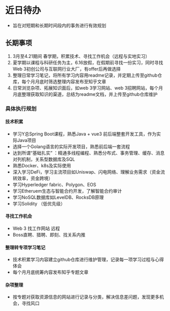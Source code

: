# 近日待办

- 旨在对短期和长期时间段内的事务进行有效规划

  

## 长期事项

1. 3月至4.21期间 春学期，积累技术、寻找工作机会（远程与实地实习）
2. 夏学期以课程与科研任务为主，6.16放假，在假期前寻找一份实习，同时寻找Web 3初创公司与互联网行业大厂，有offer后再做选择
3. 整理日常学习笔记，将所有学习内容用readme记录，并定期上传至github仓库，每个月月底时筛选整理内容发布至知乎文章
4. 日常浏览杂项、拓展知识面后，如web 3学习网站、web 3招聘网站，每个月月底整理获取知识的渠道，总结为readme文档，并上传至github仓库维护

### 具体执行规划

#### 技术积累

- 学习Y总Spring Boot课程，熟悉Java + vue3 前后端整套开发工具，作为实际Java项目
- 选择一个Golang语言的实际开发项目，熟悉前后端一套流程
- 达到所谓“基础扎实” ：精通多线程编程、熟悉分布式、事务管理、缓存、消息对列机制，关系型数据库及SQL
- 熟悉Docker、k8s及实际使用
- 深入学习DeFi，学习主流项目如Uniswap、闪电网络、理解业务需求（资金流转效率，资金跨境）
- 学习Hyperledger fabric、Polygon、EOS
- 学习Etheruem生态与智能合约开发，了解智能合约审计
- 学习NoSQL数据库如LevelDB、RocksDB原理
- 学习Solidity （低优先级）

#### 寻找工作机会

- Web 3 找工作网站 远程
- Boss直聘、猎聘、即刻、找关系内推

#### 整理转专项学习笔记

- 技术积累学习内容建立github仓库进行维护管理，记录每一项学习过程与心得体会
- 每个月月底统筹内容发布知乎专题文章

#### 杂项整理

- 按专题对获取资源信息的网站进行记录与分类，解决信息差问题，发现更多机会，寻找风口









